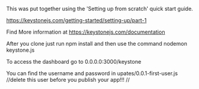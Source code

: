 This was put together using the 'Setting up from scratch' quick start guide.

https://keystonejs.com/getting-started/setting-up/part-1

Find More information at https://keystonejs.com/documentation

After you clone just run npm install and then use the command nodemon keystone.js

To access the dashboard go to 0.0.0.0:3000/keystone

You can find the username and password in upates/0.0.1-first-user.js
//delete this user before you publish your app!!! //
